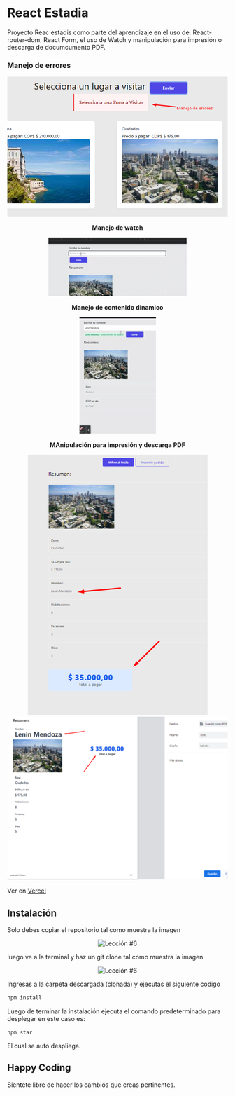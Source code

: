 # React Estadia

Proyecto Reac estadis como parte del aprendizaje en el uso de: 
React-router-dom, React Form, el uso de Watch y manipulación para impresión o descarga de  documcumento PDF.

### **Manejo de errores**
<p align="center">
  <img src="public\re-1.png" alt="Proyecto Travel" />
</p>


<center><b> Manejo de watch</b></center>
<p align="center">
  <img src="public\re-2.gif" alt="Proyecto Travel" />
</p>

<center><b> Manejo de contenido dinamico</b></center>
<p align="center">
  <img src="public\re-3.gif" alt="Proyecto Travel" />
</p>

<center><b> MAnipulación para impresión y descarga PDF</b></center>
<p align="center">
  <img src="public\re-4.png" alt="Proyecto Travel" />
  <img src="public\re-5.png" alt="Proyecto Travel" />
</p>


Ver en [Vercel](https://react-travel-brown.vercel.app/)



## Instalación

Solo debes copiar el repositorio tal como muestra la imagen

<p align="center">
  <img src="https://i.ibb.co/CPp0nX5/copiar-repo.gif" alt="Lección #6" />
</p>

luego ve a la terminal y haz un git clone tal como muestra la imagen


<p align="center">
  <img src="https://i.ibb.co/Z63C7mf/clonar-repo-1.gif" alt="Lección #6" />
</p>

Ingresas a la carpeta descargada (clonada) y ejecutas el siguiente codigo

```bash
npm install
```

Luego de terminar la instalación ejecuta el comando predeterminado para desplegar en este caso es:

```bash
npm star
```

El cual se auto despliega.

## Happy Coding

Sientete libre de hacer los cambios que creas pertinentes.